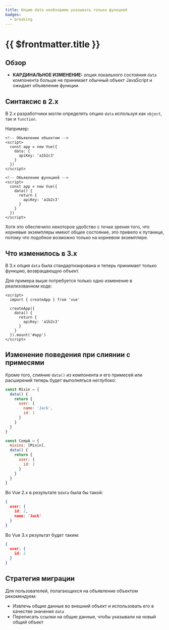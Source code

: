 ```yaml
---
title: Опцию data необходимо указывать только функцией
badges:
  - breaking
---
```


# {{ $frontmatter.title }} <MigrationBadges :badges="$frontmatter.badges" />

## Обзор

- **КАРДИНАЛЬНОЕ ИЗМЕНЕНИЕ:** опция локального состояния `data` компонента больше не принимает обычный объект JavaScript и ожидает объявление функции.

## Синтаксис в 2.x

В 2.x разработчики могли определять опцию `data` используя как `object`, так и `function`.

Например:

```vue{4,6,13-14,16-17}
<!-- Объявление объектом -->
<script>
  const app = new Vue({
    data: {
      apiKey: 'a1b2c3'
    }
  })
</script>

<!-- Объявление функцией -->
<script>
  const app = new Vue({
    data() {
      return {
        apiKey: 'a1b2c3'
      }
    }
  })
</script>
```

Хотя это обеспечило некоторое удобство с точки зрения того, что корневые экземпляры имеют общее состояние, это привело к путанице, потому что подобное возможно только на корневом экземпляре.

## Что изменилось в 3.x

В 3.x опция `data` была стандартизирована и теперь принимает только функцию, возвращающую объект.

Для примера выше потребуется только одно изменение в реализованном коде:

```vue{5-6,8-9}
<script>
  import { createApp } from 'vue'

  createApp({
    data() {
      return {
        apiKey: 'a1b2c3'
      }
    }
  }).mount('#app')
</script>
```

## Изменение поведения при слиянии с примесями

Кроме того, слияние `data()` из компонента и его примесей или расширений теперь будет выполняться *неглубоко*:

```js
const Mixin = {
  data() {
    return {
      user: {
        name: 'Jack',
        id: 1
      }
    }
  }
}

const CompA = {
  mixins: [Mixin],
  data() {
    return {
      user: {
        id: 2
      }
    }
  }
}
```

Во Vue 2.x в результате `$data` была бы такой:

```json
{
  user: {
    id: 2,
    name: 'Jack'
  }
}
```

Во Vue 3.х результат будет таким:

```json
{
  user: {
    id: 2
  }
}
```

## Стратегия миграции

Для пользователей, полагающихся на объявление объектом рекомендуем:

- Извлечь общие данные во внешний объект и использовать его в качестве значения `data`
- Переписать ссылки на общие данные, чтобы указывали на новый общий объект
